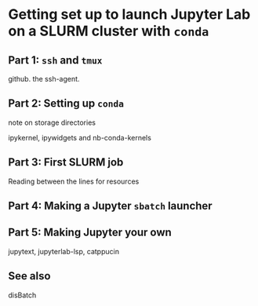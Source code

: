 # Getting set up to launch Jupyter Lab on a SLURM cluster with `conda`

## Part 1: `ssh` and `tmux`

github. the ssh-agent.

## Part 2: Setting up `conda`

note on storage directories

ipykernel, ipywidgets and nb-conda-kernels

## Part 3: First SLURM job

Reading between the lines for resources

## Part 4: Making a Jupyter `sbatch` launcher

## Part 5: Making Jupyter your own

jupytext, jupyterlab-lsp, catppucin

## See also

disBatch
